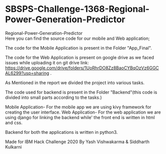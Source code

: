 # SBSPS-Challenge-1368-Regional-Power-Generation-Predictor
Regional-Power-Generation-Predictor                                                                                           
Here you can find the source code for our mobile and Web application;



The code for the Mobile Application is present in the Folder "App_Final".


The code for the Web Application is present on google drive as we faced issues while uploading 
it on git drive link: https://drive.google.com/drive/folders/1UoRhrDO8Zz8BaoCYBqOzVz6GGCAL6299?usp=sharing .


As Mentioned in the report we divided the project into various tasks.


The code used for backend is present in the Folder "Backend"(this code is 
divided into small parts according to the tasks.)

Mobile Application- 
  For the mobile app we are using kivy framework for creating the user interface.
Web Application-
  For the web application we are using django for linking the backend while'
  the front end is written in html and css.
  

Backend for both the applications is written in python3.



Made for IBM Hack Challenge 2020
By Yash Vishwakarma & Siddharth Kulkarni
